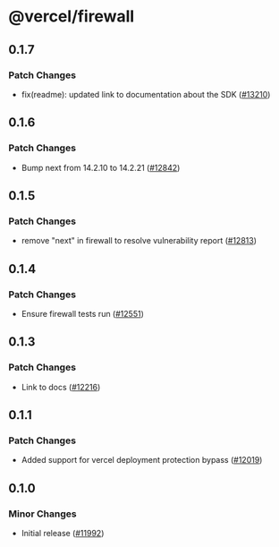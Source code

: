 # @vercel/firewall

## 0.1.7

### Patch Changes

- fix(readme): updated link to documentation about the SDK ([#13210](https://github.com/vercel/vercel/pull/13210))

## 0.1.6

### Patch Changes

- Bump next from 14.2.10 to 14.2.21 ([#12842](https://github.com/vercel/vercel/pull/12842))

## 0.1.5

### Patch Changes

- remove "next" in firewall to resolve vulnerability report ([#12813](https://github.com/vercel/vercel/pull/12813))

## 0.1.4

### Patch Changes

- Ensure firewall tests run ([#12551](https://github.com/vercel/vercel/pull/12551))

## 0.1.3

### Patch Changes

- Link to docs ([#12216](https://github.com/vercel/vercel/pull/12216))

## 0.1.1

### Patch Changes

- Added support for vercel deployment protection bypass ([#12019](https://github.com/vercel/vercel/pull/12019))

## 0.1.0

### Minor Changes

- Initial release ([#11992](https://github.com/vercel/vercel/pull/11992))
